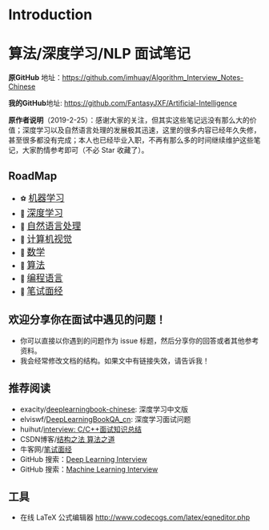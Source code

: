 # Introduction

算法/深度学习/NLP 面试笔记
===
**原GitHub** 地址：https://github.com/imhuay/Algorithm_Interview_Notes-Chinese

**我的GitHub**地址: https://github.com/FantasyJXF/Artificial-Intelligence

**原作者说明**（2019-2-25）：感谢大家的关注，但其实这些笔记远没有那么大的价值；深度学习以及自然语言处理的发展极其迅速，这里的很多内容已经年久失修，甚至很多都没有完成；本人也已经毕业入职，不再有那么多的时间继续维护这些笔记，大家酌情参考即可（不必 Star 收藏了）。

RoadMap
---

<!-- | A | B | C | D | E | F | G | H | 
| :-: | :-: | :-: | :-: | :-: | :-: | :-: | :-: | 
| 机器学习<br/>[:soccer:](./A-机器学习) | 深度学习<br/>[:basketball:](./A-深度学习) | 自然语言处理<br/>[:hamburger:](./C-自然语言处理) | 计算机视觉<br/>[:fries:](./D-计算机视觉) | 算法<br/>[:apple:](./E-算法) | 数学<br/>[:cherries:](./F-数学) | 编程语言<br/>[:strawberry:](./G-编程语言) | 笔试面经<br/>[:cookie:](./H-笔试面经) |  -->

<!-- <table style="width:100%; table-layout:fixed;">
  <tr>
    <td>A</td>
    <td>B</td>
    <td>C</td>
    <td>D</td>
    <td>E</td>
    <td>F</td>
    <td>G</td>
    <td>H</td>
  </tr>
  <tr>
    <td>机器学习<br/>[:soccer:](./A-机器学习)</td>
    <td>深度学习<br/>[:basketball:](./B-深度学习)</td>
    <td>自然语言处理<br/>[:hamburger:](./C-自然语言处理)</td>
    <td>计算机视觉<br/>[:fries:](./D-计算机视觉)</td>
    <td>算法<br/>[:apple:](./E-算法)</td>
    <td>数学<br/>[:cherries:](./F-数学)</td>
    <td>编程语言<br/>[:strawberry:](./G-编程语言)</td>
    <td>笔试面经<br/>[:cookie:](./H-笔试面经)</td>
  </tr>
</table> -->

- :soccer: [<font size=+1>机器学习</font>](./A-机器学习)
- :basketball: [<font size=+1>深度学习</font>](./A-深度学习)
- :hamburger: [<font size=+1>自然语言处理</font>](./B-自然语言处理)
- :fries: [<font size=+1>计算机视觉</font>](./B-计算机视觉)
- :cherries: [<font size=+1>数学</font>](./C-数学)
- :apple: [<font size=+1>算法</font>](./C-算法)
- :strawberry: [<font size=+1>编程语言</font>](./C-编程语言)
- :cookie: [<font size=+1>笔试面经</font>](./D-笔试面经)

<!--
算法/深度学习/机器学习面试问题整理，想法最初来源于这个[仓库](https://github.com/elviswf/DeepLearningBookQA_cn).
 - 该仓库整理了“花书”《深度学习》中的一些常见问题，其中部分偏理论的问题没有收录，如有需要可以浏览原仓库。 

此外，还包括我看到的所有机器学习/深度学习面经中的问题。
除了其中 DL/ML 相关的，其他与算法岗相关的计算机知识也会记录。
但是不会包括如前端/测试/JAVA/Android等岗位中有关的问题。
-->

<!--
## RoadMap
- [数学](./数学)
  - [微积分的本质](./数学/微积分的本质.md)
  - [深度学习的核心](./数学/深度学习的核心.md)
- [机器学习-深度学习-NLP](./机器学习-深度学习-NLP)
  - 深度学习
    - [深度学习基础](./机器学习-深度学习-NLP/DL-A-深度学习基础.md)
    - [《深度学习》整理](./机器学习-深度学习-NLP/DL-《深度学习》整理.md)
    - [专题-CNN](./机器学习-深度学习-NLP/DL-B-专题-CNN.md)
    - [专题-RNN](./机器学习-深度学习-NLP/DL-B-专题-RNN.md)
    - [专题-序列建模](./机器学习-深度学习-NLP/DL-C-专题-序列建模.md)
  - 机器学习
    - [机器学习算法](./机器学习-深度学习-NLP/ML-机器学习算法.md)
    - [机器学习实践](./机器学习-深度学习-NLP/ML-机器学习实践.md)
  - 自然语言处理
    - [NLP 基础](./机器学习-深度学习-NLP/NLP-A-自然语言处理基础.md)
    - [专题-词向量](./机器学习-深度学习-NLP/NLP-B-专题-词向量.md)
      - [Word2Vec](./机器学习-深度学习-NLP/NLP-B-专题-词向量.md#word2vec)
      - [GloVe](./机器学习-深度学习-NLP/NLP-B-专题-词向量.md#glove)
      - [FastText](./机器学习-深度学习-NLP/NLP-B-专题-词向量.md#fasttext)
- [算法](./算法)
  - [专题-动态规划](./算法/专题-动态规划.md)
  - [专题-洗牌、采样、随机数](./算法/专题-洗牌、采样、随机数.md)
  - [题解-剑指Offer](./算法/题解-剑指Offer.md)
  - [题解-LeetCode](./算法/题解-剑指Offer.md)
- [编程语言](./编程语言)
  - C/C++
    - [专题-基础知识](./编程语言/Cpp-基础知识.md)
    - [专题-左值与右值](./编程语言/Cpp-左值与右值.md)
    - [专题-面向对象编程](./编程语言/Cpp-面向对象编程.md)
  - Python TODO
- [笔试面经](./笔试面经)
- [project](./project)
- [code](./code)
  - [工具库](./code/工具库)
    - [gensim.FastText 的使用](./机器学习-深度学习-NLP/NLP-词向量.md#gensimmodelsfasttext-使用示例)
  - [倒排索引](./code/model/倒排索引)
- [招聘要求](./招聘要求.md)

-->

欢迎分享你在面试中遇见的问题！
---
- 你可以直接以你遇到的问题作为 issue 标题，然后分享你的回答或者其他参考资料。
- 我会经常修改文档的结构。如果文中有链接失效，请告诉我！

推荐阅读
---
- exacity/[deeplearningbook-chinese](https://github.com/exacity/deeplearningbook-chinese): 深度学习中文版 
- elviswf/[DeepLearningBookQA_cn](https://github.com/elviswf/DeepLearningBookQA_cn): 深度学习面试问题
- huihut/[interview: C/C++面试知识总结](https://github.com/huihut/interview) 
- CSDN博客/[结构之法 算法之道](https://blog.csdn.net/v_july_v)
- 牛客网/[笔试面经](https://www.nowcoder.com/discuss?type=2&order=0)
- GitHub 搜索：[Deep Learning Interview](https://github.com/search?q=deep+learning+interview)
- GitHub 搜索：[Machine Learning Interview](https://github.com/search?q=machine+learning+interview)

工具
---
- 在线 LaTeX 公式编辑器 http://www.codecogs.com/latex/eqneditor.php

<!-- ### 发布站点
- [算法/NLP/深度学习/机器学习面试笔记](https://zhuanlan.zhihu.com/p/41515995) - 知乎
- [算法/NLP/深度学习/机器学习面试笔记](https://www.jianshu.com/p/55b0703aa1ad) - 简书 
- [算法/NLP/深度学习/机器学习面试笔记](https://blog.csdn.net/imhuay/article/details/81490564) - CSDN博客 
- [GitHub 上整理的深度学习/机器学习面试笔记](https://www.v2ex.com/t/473047) - V2EX  -->

